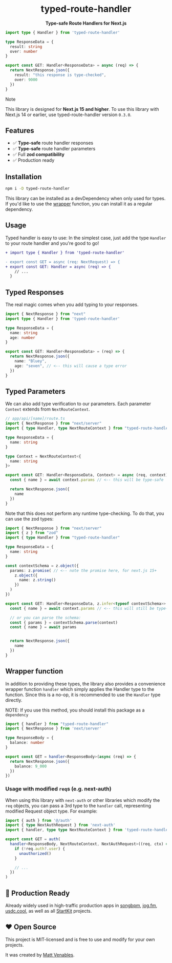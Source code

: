 <h1 align="center">typed-route-handler</h1>

<div align="center">
  <strong>Type-safe Route Handlers for Next.js</strong>
</div>

```ts
import type { Handler } from 'typed-route-handler'

type ResponseData = {
  result: string
  over: number
}

export const GET: Handler<ResponseData> = async (req) => {
  return NextResponse.json({
    result: "this response is type-checked",
    over: 9000
  })
}
```

> [!NOTE]
> This library is designed for **Next.js 15 and higher**. To use this library with Next.js 14 or earlier, use typed-route-handler version `0.3.0`.

## Features

- ✅ **Type-safe** route handler responses
- ✅ **Type-safe** route handler parameters
- ✅ Full **zod compatibility**
- ✅ Production ready

## Installation

```sh
npm i -D typed-route-handler
```

This library can be installed as a devDependency when only used for types. If you'd like to use the [wrapper](#wrapper) function, you can install it as a regular dependency.

## Usage

Typed handler is easy to use: In the simplest case, just add the type `Handler` to your route handler and you're good to go!

```diff
+ import type { Handler } from 'typed-route-handler'

- export const GET = async (req: NextRequest) => {
+ export const GET: Handler = async (req) => {
    // ...
  }
```

## Typed Responses

The real magic comes when you add typing to your responses.

```ts
import { NextResponse } from "next"
import type { Handler } from 'typed-route-handler'

type ResponseData = {
  name: string
  age: number
}

export const GET: Handler<ResponseData> = (req) => {
  return NextResponse.json({
    name: "Bluey",
    age: "seven", // <-- this will cause a type error
  })
}
```

## Typed Parameters

We can also add type verification to our parameters. Each parameter `Context` extends from `NextRouteContext`.  

```ts
// app/api/[name]/route.ts
import { NextResponse } from "next/server"
import { type Handler, type NextRouteContext } from "typed-route-handler"

type ResponseData = {
  name: string
}

type Context = NextRouteContext<{
  name: string
}>

export const GET: Handler<ResponseData, Context> = async (req, context) => {
  const { name } = await context.params // <-- this will be type-safe

  return NextResponse.json({
    name
  })
}
```

Note that this does not perform any runtime type-checking. To do that, you can use the zod types:

```ts
import { NextResponse } from "next/server"
import { z } from "zod"
import { type Handler } from "typed-route-handler"

type ResponseData = {
  name: string
}

const contextSchema = z.object({
  params: z.promise( // <-- note the promise here, for next.js 15+
    z.object({
      name: z.string()
    })
  )
})

export const GET: Handler<ResponseData, z.infer<typeof contextSchema>> = async (req, context) => {
  const { name } = await context.params // <-- this will still be type-safe

  // or you can parse the schema:
  const { params } = contextSchema.parse(context)
  const { name } = await params


  return NextResponse.json({
    name
  })
}
```

## Wrapper function

In addition to providing these types, the library also provides a convenience wrapper function `handler` which simply applies the Handler type to the function. Since this is a no-op, it is recommended to use the `Handler` type directly.

NOTE: If you use this method, you should install this package as a `dependency`

```ts
import { handler } from "typed-route-handler"
import { NextResponse } from 'next/server'

type ResponseBody = {
  balance: number
}

export const GET = handler<ResponseBody>(async (req) => {
  return NextResponse.json({
    balance: 9_000
  })
})
```

### Usage with modified `req`s (e.g. next-auth)

When using this library with `next-auth` or other libraries which modify the `req` objects, you can pass a 3rd type to the `handler` call, representing modified Request object type. For example:

```ts
import { auth } from '@/auth'
import { type NextAuthRequest } from 'next-auth'
import { handler, type type NextRouteContext } from 'typed-route-handler'

export const GET = auth(
  handler<ResponseBody, NextRouteContext, NextAuthRequest>((req, ctx) => {
    if (!req.auth?.user) {
      unauthorized()
    }

    // ...
  })
)
```

## 🏰 Production Ready

Already widely used in high-traffic production apps in [songbpm](https://songbpm.com), [jog.fm](https://jog.fm), [usdc.cool](https://usdc.cool), as well as all [StartKit](https://github.com/startkit-dev/next) projects.

## ❤️ Open Source

This project is MIT-licensed and is free to use and modify for your own projects.

It was created by [Matt Venables](https://venabl.es).
